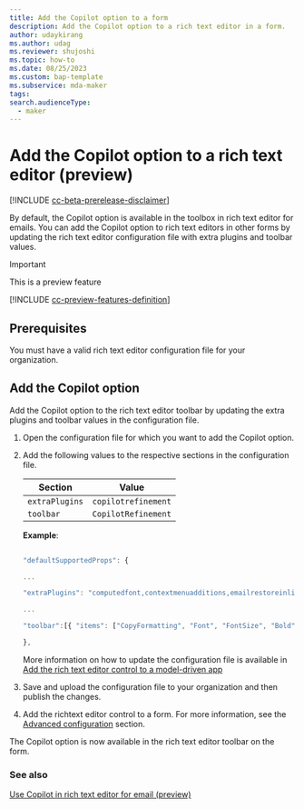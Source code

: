 ```yaml
---
title: Add the Copilot option to a form
description: Add the Copilot option to a rich text editor in a form. 
author: udaykirang
ms.author: udag
ms.reviewer: shujoshi
ms.topic: how-to 
ms.date: 08/25/2023
ms.custom: bap-template 
ms.subservice: mda-maker
tags: 
search.audienceType: 
  - maker
---
```


# Add the Copilot option to a rich text editor (preview)

[!INCLUDE [cc-beta-prerelease-disclaimer](../../includes/cc-beta-prerelease-disclaimer.md)]

By default, the Copilot option is available in the toolbox in rich text editor for emails. You can add the Copilot option to rich text editors in other forms by updating the rich text editor configuration file with extra plugins and toolbar values.  

> [!IMPORTANT]
> This is a preview feature
>
> [!INCLUDE [cc-preview-features-definition](../../includes/cc-preview-features-definition.md)]

## Prerequisites

You must have a valid rich text editor configuration file for your organization.

## Add the Copilot option

Add the Copilot option to the rich text editor toolbar by updating the extra plugins and toolbar values in the configuration file.

1. Open the configuration file for which you want to add the Copilot option.  
1. Add the following values to the respective sections in the configuration file.  

    | Section | Value |
    |---------|-------|
    | `extraPlugins`| `copilotrefinement` |
    | `toolbar` | `CopilotRefinement` |    

    **Example**: 

    ```javascript
        
    "defaultSupportedProps": {
    
    ...    
    
    "extraPlugins": "computedfont,contextmenuadditions,emailrestoreinlineimages,superimage,copyformatting,tableselection,tabletools,tableresize,autolink,quicktable,blockquote,collapser,stickystyles,pastefromword,copilotrefinement",
    
    ...
    
    "toolbar":[{ "items": ["CopyFormatting", "Font", "FontSize", "Bold", "Italic", "Underline", "BGColor", "TextColor", "BulletedList", "NumberedList", "Outdent", "Indent", "Blockquote", "JustifyLeft", "JustifyCenter", "JustifyRight", "Link", "Unlink", "Superscript", "Subscript", "Strike", "Image", "BidiLtr", "BidiRtl", "Undo", "Redo", "RemoveFormat", "Table", "A11yshortcuts", "UserPersonalization","CopilotRefinement"]}]

    },
    ```
    More information on how to update the configuration file is available in [Add the rich text editor control to a model-driven app](rich-text-editor-control.md)     

1. Save and upload the configuration file to your organization and then publish the changes.  

1. Add the richtext editor control to a form. For more information, see the [Advanced configuration](rich-text-editor-control.md#advanced-configuration) section. 

The Copilot option is now available in the rich text editor toolbar on the form.    

### See also

[Use Copilot in rich text editor for email (preview)](../model-driven-apps/use-copilot-email-assist.md)

